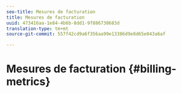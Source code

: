 ```yaml
---
seo-title: Mesures de facturation
title: Mesures de facturation
uuid: 473416aa-1e84-4b6b-8dd1-9f886730683d
translation-type: tm+mt
source-git-commit: 557f42cd9a6f356aa99e13386d9e8d65e043a6af

---
```



# Mesures de facturation {#billing-metrics}
